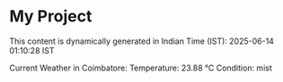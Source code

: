 # My Project

This content is dynamically generated in Indian Time (IST): 2025-06-14 01:10:28 IST


Current Weather in Coimbatore:
Temperature: 23.88 °C
Condition: mist
